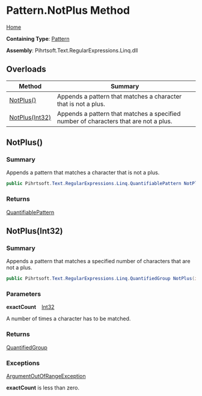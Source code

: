 # Pattern\.NotPlus Method

[Home](../../../../../../README.md)

**Containing Type**: [Pattern](../README.md)

**Assembly**: Pihrtsoft\.Text\.RegularExpressions\.Linq\.dll

## Overloads

| Method | Summary |
| ------ | ------- |
| [NotPlus()](#Pihrtsoft_Text_RegularExpressions_Linq_Pattern_NotPlus) | Appends a pattern that matches a character that is not a plus\. |
| [NotPlus(Int32)](#Pihrtsoft_Text_RegularExpressions_Linq_Pattern_NotPlus_System_Int32_) | Appends a pattern that matches a specified number of characters that are not a plus\. |

## NotPlus\(\) <a name="Pihrtsoft_Text_RegularExpressions_Linq_Pattern_NotPlus"></a>

### Summary

Appends a pattern that matches a character that is not a plus\.

```csharp
public Pihrtsoft.Text.RegularExpressions.Linq.QuantifiablePattern NotPlus()
```

### Returns

[QuantifiablePattern](../../QuantifiablePattern/README.md)

## NotPlus\(Int32\) <a name="Pihrtsoft_Text_RegularExpressions_Linq_Pattern_NotPlus_System_Int32_"></a>

### Summary

Appends a pattern that matches a specified number of characters that are not a plus\.

```csharp
public Pihrtsoft.Text.RegularExpressions.Linq.QuantifiedGroup NotPlus(int exactCount)
```

### Parameters

**exactCount** &ensp; [Int32](https://docs.microsoft.com/en-us/dotnet/api/system.int32)

A number of times a character has to be matched\.

### Returns

[QuantifiedGroup](../../QuantifiedGroup/README.md)

### Exceptions

[ArgumentOutOfRangeException](https://docs.microsoft.com/en-us/dotnet/api/system.argumentoutofrangeexception)

**exactCount** is less than zero\.

